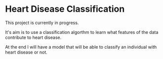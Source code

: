 # Heart Disease Classification 

This project is currently in progress. 

It's aim is to use a classification algorthm to learn what features of the data contribute to heart disease.

At the end I will have a model that will be able to classify an individual with heart disease or not.

